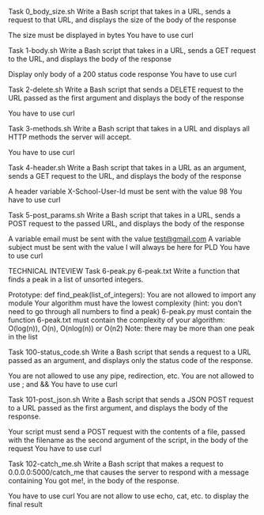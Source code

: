 Task 0_body_size.sh
	Write a Bash script that takes in a URL, sends a request to that URL, and displays the size of the body of the response

The size must be displayed in bytes
You have to use curl


Task 1-body.sh
	Write a Bash script that takes in a URL, sends a GET request to the URL, and displays the body of the response

Display only body of a 200 status code response
You have to use curl

Task 2-delete.sh
	Write a Bash script that sends a DELETE request to the URL passed as the first argument and displays the body of the response

You have to use curl

Task 3-methods.sh
	Write a Bash script that takes in a URL and displays all HTTP methods the server will accept.

You have to use curl

Task 4-header.sh
	Write a Bash script that takes in a URL as an argument, sends a GET request to the URL, and displays the body of the response

A header variable X-School-User-Id must be sent with the value 98
You have to use curl

Task 5-post_params.sh
	Write a Bash script that takes in a URL, sends a POST request to the passed URL, and displays the body of the response

A variable email must be sent with the value test@gmail.com
A variable subject must be sent with the value I will always be here for PLD
You have to use curl

TECHNICAL INTEVIEW
Task 6-peak.py  6-peak.txt
	Write a function that finds a peak in a list of unsorted integers.

Prototype: def find_peak(list_of_integers):
You are not allowed to import any module
Your algorithm must have the lowest complexity (hint: you don’t need to go through all numbers to find a peak)
6-peak.py must contain the function
6-peak.txt must contain the complexity of your algorithm: O(log(n)), O(n), O(nlog(n)) or O(n2)
Note: there may be more than one peak in the list


Task 100-status_code.sh
	Write a Bash script that sends a request to a URL passed as an argument, and displays only the status code of the response.

You are not allowed to use any pipe, redirection, etc.
You are not allowed to use ; and &&
You have to use curl

Task 101-post_json.sh
	Write a Bash script that sends a JSON POST request to a URL passed as the first argument, and displays the body of the response.

Your script must send a POST request with the contents of a file, passed with the filename as the second argument of the script, in the body of the request
You have to use curl

Task 102-catch_me.sh
	Write a Bash script that makes a request to 0.0.0.0:5000/catch_me that causes the server to respond with a message containing You got me!, in the body of the response.

You have to use curl
You are not allow to use echo, cat, etc. to display the final result
